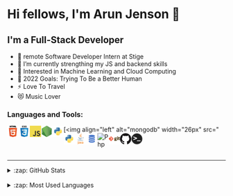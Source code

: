 
# Hi fellows, I'm Arun Jenson 👋 

## I'm a Full-Stack Developer

- 🔭 remote Software Developer Intern at Stige
- 🌱 I’m currently strengthing my JS and backend skills
- 👯 Interested in Machine Learning and Cloud Computing
- 🥅 2022 Goals: Trying To Be a Better Human
- ⚡ Love To Travel
- 😻 Music Lover


### Languages and Tools:


[<img align="left" alt="HTML5" width="26px" src="https://raw.githubusercontent.com/github/explore/80688e429a7d4ef2fca1e82350fe8e3517d3494d/topics/html/html.png" />][youtube]
[<img align="left" alt="CSS3" width="26px" src="https://raw.githubusercontent.com/github/explore/80688e429a7d4ef2fca1e82350fe8e3517d3494d/topics/css/css.png" />][youtube]
[<img align="left" alt="JavaScript" width="26px" src="https://raw.githubusercontent.com/github/explore/80688e429a7d4ef2fca1e82350fe8e3517d3494d/topics/javascript/javascript.png" />][youtube]

[<img align="left" alt="Node.js" width="26px" src="https://raw.githubusercontent.com/github/explore/80688e429a7d4ef2fca1e82350fe8e3517d3494d/topics/nodejs/nodejs.png" />][youtube]
[<img align="left" alt="python" width="26px" src="https://raw.githubusercontent.com/github/explore/80688e429a7d4ef2fca1e82350fe8e3517d3494d/topics/python/python.png" />][youtube]
[<img align="left" alt="mongodb" width="26px" src="[<img align="left" alt="python" width="26px" src="https://raw.githubusercontent.com/github/explore/80688e429a7d4ef2fca1e82350fe8e3517d3494d/topics/python/python.png" />][youtube]
[<img align="left" alt="mongodb" width="26px" src="https://raw.githubusercontent.com/github/explore/80688e429a7d4ef2fca1e82350fe8e3517d3494d/topics/java/java.png" />][youtube]
[<img align="left" alt="SQL" width="26px" src="https://raw.githubusercontent.com/github/explore/80688e429a7d4ef2fca1e82350fe8e3517d3494d/topics/sql/sql.png" />][youtube]
[<img align="left" alt="Php" width="26px" src="https://external-content.duckduckgo.com/iu/?u=https%3A%2F%2Fclipground.com%2Fimages%2Fphp-logo-clipart.jpg&f=1&nofb=1" />][youtube]
[<img align="left" alt="Git" width="26px" src="https://raw.githubusercontent.com/github/explore/80688e429a7d4ef2fca1e82350fe8e3517d3494d/topics/git/git.png" />][youtube]
[<img align="left" alt="GitHub" width="26px" src="https://raw.githubusercontent.com/github/explore/78df643247d429f6cc873026c0622819ad797942/topics/github/github.png" />][youtube]
[<img align="left" alt="Terminal" width="26px" src="https://raw.githubusercontent.com/github/explore/80688e429a7d4ef2fca1e82350fe8e3517d3494d/topics/terminal/terminal.png" />][youtube]

<br />
<br />

---

<details>
  <summary>:zap: GitHub Stats</summary>

  <img align="left" alt="GitHub Stats" src="https://github-readme-stats.vercel.app/api?username=Arunjenson&show_icons=true&hide_border=true" />

</details>
<br />
<details>
  
  <summary>:zap: Most Used Languages</summary>

<img align="left" alt="Top Languages" src="https://github-readme-stats.vercel.app/api/top-langs/?username=Arunjenson" />

</details>

<!-- [website]:  -->
[twitter]: https://twitter.com/arun_jenson
[youtube]: https://www.youtube.com/channel/UCupHcp8XEJgjn_trBKDepXw
[instagram]: https://www.instagram.com/arun_jenson/
[linkedin]: https://www.linkedin.com/in/arun-jenson-86b43a191/

